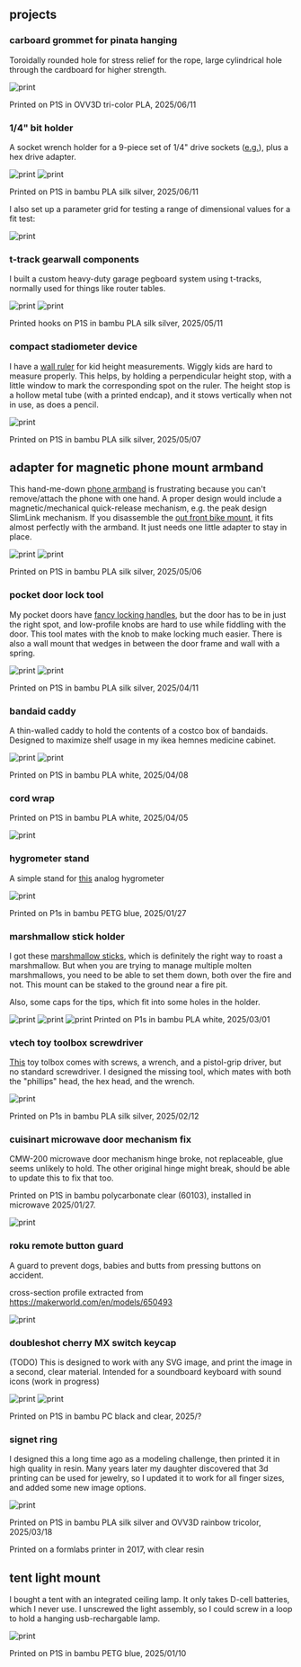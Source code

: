 
## projects

### carboard grommet for pinata hanging

Toroidally rounded hole for stress relief for the rope, large cylindrical hole through the cardboard for higher strength.

![print](images/cardboard-grommet/IMG_1352.25.jpg)

Printed on P1S in OVV3D tri-color PLA, 2025/06/11


### 1/4" bit holder
A socket wrench holder for a 9-piece set of 1/4" drive sockets ([e.g.](https://www.amazon.com/Belt-sock-set-drv-pieces/dp/B0757ZN7C6)), plus a hex drive adapter.

![print](images/bit-holders/IMG_1351.25.jpg)
![print](images/bit-holders/render.png)

Printed on P1S in bambu PLA silk silver, 2025/06/11

I also set up a parameter grid for testing a range of dimensional values for a fit test:

![print](images/bit-holders/parameter-grid.png)

### t-track gearwall components
I built a custom heavy-duty garage pegboard system using t-tracks, normally used for things like router tables. 

![print](images/gearwall/IMG_1376.25.jpg)
![print](images/gearwall/IMG_1377.25.jpg)

Printed hooks on P1S in bambu PLA silk silver, 2025/05/11


### compact stadiometer device

I have a [wall ruler](https://www.amazon.com/Kate-Laurel-Growth-Chart-Rustic/dp/B073V6JFZ1) for kid height measurements. Wiggly kids are hard to measure properly. This helps, by holding a perpendicular height stop, with a little window to mark the corresponding spot on the ruler. The height stop is a hollow metal tube (with a printed endcap), and it stows vertically when not in use, as does a pencil.

![print](images/stadiometer/IMG_1373.25.jpg)

Printed on P1S in bambu PLA silk silver, 2025/05/07


## adapter for magnetic phone mount armband

This hand-me-down [phone armband](https://www.amazon.com/VUP-Running-Armband-Rotatable-Walking/dp/B072C3SCW6) is frustrating because you can't remove/attach the phone with one hand. A proper design would include a magnetic/mechanical quick-release mechanism, e.g. the peak design SlimLink mechanism. If you disassemble the [out front bike mount](https://www.peakdesign.com/products/out-front-bike-mount), it fits almost perfectly with the armband. It just needs one little adapter to stay in place.

![print](images/pd-armband/IMG_1365.25.jpg)
![print](images/pd-armband/IMG_1362.25.jpg)

Printed on P1S in bambu PLA silk silver, 2025/05/06


### pocket door lock tool
My pocket doors have [fancy locking handles](https://www.emtek.com/all-products/door-hardware/sliding-door-hardware/pocket-door-locks/narrow-modern-rectangular-mortise/), but the door has to be in just the right spot, and low-profile knobs are hard to use while fiddling with the door. This tool mates with the knob to make locking much easier. There is also a wall mount that wedges in between the door frame and wall with a spring.

![print](images/pocket-door-tool/IMG_1354.25.jpg)
![print](images/pocket-door-tool/IMG_1357-crop.jpg)

Printed on P1S in bambu PLA silk silver, 2025/04/11

### bandaid caddy
A thin-walled caddy to hold the contents of a costco box of bandaids. Designed to maximize shelf usage in my ikea hemnes medicine cabinet.

![print](images/bandaid-caddy/IMG_0998.25.jpg)
![print](images/bandaid-caddy/IMG_1000.25.jpg)

Printed on P1S in bambu PLA white, 2025/04/08

 
### cord wrap

Printed on P1S in bambu PLA white, 2025/04/05

![print](images/cordwrap/IMG_1359.25.jpg)


### hygrometer stand

A simple stand for [this](https://www.amazon.com/Cigar-Oasis-Hygrometer-Western-Humidor/dp/B00JXOKPT0) analog hygrometer

![print](images/hygrometer-stand/IMG_0139.25.jpg)


Printed on P1s in bambu PETG blue, 2025/01/27

### marshmallow stick holder 

I got these [marshmallow sticks](https://www.amazon.com/Marshmallow-Roasting-Extendable-Barbecue-Skewers/dp/B0CD6RXJSW), which is definitely the right way to roast a marshmallow. But when you are trying to manage multiple molten marshmallows, you need to be able to set them down, both over the fire and not. This mount can be staked to the ground near a fire pit.

Also, some caps for the tips, which fit into some holes in the holder.

![print](images/marshmallow-stick/campfire.jpg)
![print](images/marshmallow-stick/IMG_1374.25.jpg)
![print](images/marshmallow-stick/IMG_1375.25.jpg)
Printed on P1s in bambu PLA white, 2025/03/01


### vtech toy toolbox screwdriver
[This](https://www.vtechkids.com/product/detail/17143) toy tolbox comes with screws, a wrench, and a pistol-grip driver, but no standard screwdriver. I designed the missing tool, which mates with both the "phillips" head, the hex head, and the wrench.

![print](images/vtech-screwdriver/IMG_1358.25.jpg)

Printed on P1s in bambu PLA silk silver, 2025/02/12

### cuisinart microwave door mechanism fix
CMW-200 microwave door mechanism hinge broke, not replaceable, glue seems unlikely to hold. The other original hinge might break, should be able to update this to fix that too.

Printed on P1S in bambu polycarbonate clear (60103), installed in microwave 2025/01/27.

![print](images/cuisinart-microwave/IMG_0132.25.jpg)


### roku remote button guard
A guard to prevent dogs, babies and butts from pressing buttons on accident.

cross-section profile extracted from https://makerworld.com/en/models/650493

![print](images/roku-guard/IMG_?)


### doubleshot cherry MX switch keycap
(TODO)
This is designed to work with any SVG image, and print the image in a second, clear material. Intended for a soundboard keyboard with sound icons (work in progress)

![print](images/keycaps/IMG_0140.25.jpg)
![print](images/keycaps/IMG_0142.25.jpg)

Printed on P1S in bambu PC black and clear, 2025/?

### signet ring
I designed this a long time ago as a modeling challenge, then printed it in high quality in resin. Many years later my daughter discovered that 3d printing can be used for jewelry, so I updated it to work for all finger sizes, and added some new image options.

![print](images/signet-ring/IMG_?)

Printed on P1S in bambu PLA silk silver and OVV3D rainbow tricolor, 2025/03/18

Printed on a formlabs printer in 2017, with clear resin

## tent light mount
I bought a tent with an integrated ceiling lamp. It only takes D-cell batteries, which I never use. I unscrewed the light assembly, so I could screw in a loop to hold a hanging usb-rechargable lamp.

![print](images/tent-light/render.png)

Printed on P1S in bambu PETG blue, 2025/01/10
